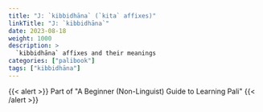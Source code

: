 ```yaml
---
title: "J: `kibbidhāna` (`kita` affixes)"
linkTitle: "J: `kibbidhāna`"
date: 2023-08-18
weight: 1000
description: >
  `kibbidhāna` affixes and their meanings
categories: ["palibook"]
tags: ["kibbidhāna"]
---
```


{{< alert >}}
Part of "A Beginner (Non-Linguist) Guide to Learning Pali"
{{< /alert >}}
